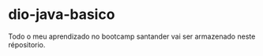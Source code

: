 # dio-java-basico
Todo o meu aprendizado no bootcamp santander vai ser armazenado neste répositorio.
